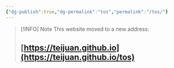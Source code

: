 ```yaml
---
{"dg-publish":true,"dg-permalink":"tos","permalink":"/tos/"}
---
```



> [!INFO] Note
> This website moved to a new address:
> ## [https://teijuan.github.io](https://teijuan.github.io/tos)